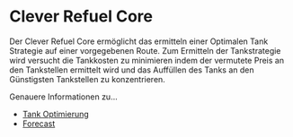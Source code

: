 # Clever Refuel Core

Der Clever Refuel Core ermöglicht das ermitteln einer Optimalen Tank Strategie auf einer vorgegebenen Route. Zum Ermitteln der Tankstrategie wird versucht die Tankkosten zu minimieren indem der vermutete Preis an den Tankstellen ermittelt wird und das Auffüllen des Tanks an den Günstigsten Tankstellen zu konzentrieren.

Genauere Informationen zu...
* [Tank Optimierung](forecast.md)
* [Forecast](forecast.md)